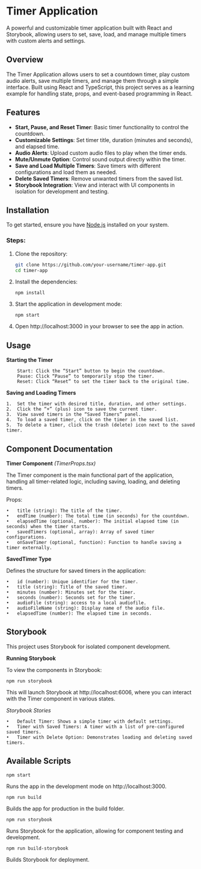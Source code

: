 # Timer Application

A powerful and customizable timer application built with React and Storybook, allowing users to set, save, load, and manage multiple timers with custom alerts and settings.

## Overview
The Timer Application allows users to set a countdown timer, play custom audio alerts, save multiple timers, and manage them through a simple interface. Built using React and TypeScript, this project serves as a learning example for handling state, props, and event-based programming in React.

## Features
- **Start, Pause, and Reset Timer**: Basic timer functionality to control the countdown.
- **Customizable Settings**: Set timer title, duration (minutes and seconds), and elapsed time.
- **Audio Alerts**: Upload custom audio files to play when the timer ends.
- **Mute/Unmute Option**: Control sound output directly within the timer.
- **Save and Load Multiple Timers**: Save timers with different configurations and load them as needed.
- **Delete Saved Timers**: Remove unwanted timers from the saved list.
- **Storybook Integration**: View and interact with UI components in isolation for development and testing.

## Installation
To get started, ensure you have [Node.js](https://nodejs.org/) installed on your system.

### Steps:
1. Clone the repository:
   ```bash
   git clone https://github.com/your-username/timer-app.git
   cd timer-app

2. Install the dependencies:
   ```
   npm install
   ```
 
4.	Start the application in development mode:
    ```
    npm start
    ```
   

5.	Open http://localhost:3000 in your browser to see the app in action.

## Usage

**Starting the Timer**

		Start: Click the “Start” button to begin the countdown.
		Pause: Click “Pause” to temporarily stop the timer.
		Reset: Click “Reset” to set the timer back to the original time.

**Saving and Loading Timers**

	1.	Set the timer with desired title, duration, and other settings.
	2.	Click the “+” (plus) icon to save the current timer.
	3.	View saved timers in the “Saved Timers” panel.
	4.	To load a saved timer, click on the timer in the saved list.
	5.	To delete a timer, click the trash (delete) icon next to the saved timer.

## Component Documentation

**Timer Component** *(TimerProps.tsx)*

The Timer component is the main functional part of the application, handling all timer-related logic, including saving, loading, and deleting timers.

Props:

	•	title (string): The title of the timer.
	•	endTime (number): The total time (in seconds) for the countdown.
	•	elapsedTime (optional, number): The initial elapsed time (in seconds) when the timer starts.
	•	savedTimers (optional, array): Array of saved timer configurations.
	•	onSaveTimer (optional, function): Function to handle saving a timer externally.

**SavedTimer Type**

Defines the structure for saved timers in the application:

	•	id (number): Unique identifier for the timer.
	•	title (string): Title of the saved timer.
	•	minutes (number): Minutes set for the timer.
	•	seconds (number): Seconds set for the timer.
	•	audioFile (string): access to a local audiofile.
	•	audioFileName (string): Display name of the audio file.
	•	elapsedTime (number): The elapsed time in seconds.

## Storybook

This project uses Storybook for isolated component development.

**Running Storybook**

To view the components in Storybook:
```
npm run storybook
```

This will launch Storybook at http://localhost:6006, where you can interact with the Timer component in various states.

*Storybook Stories*

	•	Default Timer: Shows a simple timer with default settings.
	•	Timer with Saved Timers: A timer with a list of pre-configured saved timers.
	•	Timer with Delete Option: Demonstrates loading and deleting saved timers.

## Available Scripts
```
npm start
```
Runs the app in the development mode on http://localhost:3000.
```
npm run build
```
Builds the app for production in the build folder.
```
npm run storybook
```
Runs Storybook for the application, allowing for component testing and development.
```
npm run build-storybook
```
Builds Storybook for deployment.

